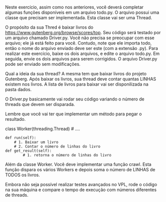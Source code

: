 Neste exercício, assim como nos anteriores, você deverá completar algumas funções disponíveis em um arquivo todo.py. O arquivo possui uma classe que precisam ser implementada. Esta classe vai ser uma Thread. 

O propósito da sua Thred é baixar livros do https://www.gutenberg.org/browse/scores/top. Seu código será testado por um arquivo chamado Driver.py. Você não precisa se preocupar com esse arquivo; ele já está feito para você. Contudo, note que ele importa todo, então o nome do arquivo enviado deve ser este (com a extensão .py). Para realizar este exercício, baixe os dois arquivos, e edite o arquivo todo.py. Em seguida, envie os dois arquivos para serem corrigidos. O arquivo Driver.py pode ser enviado sem modificações.

Qual a ideia da sua thread? A mesma tem que baixar livros do projeto Gutenberg. Após baixar os livros, sua thread deve contar quantas LINHAS existem nos livros. A lista de livros para baixar vai ser disponilizada na pasta dados.

O Driver.py basicamente vai rodar seu código variando o número de threads que devem ser disparada.

Lembre que você vai ter que implementar um método para pegar o resultado.

class Worker(threading.Thread)
    # ....
    
    def run(self):
        # 1. Baixar um livro
        # 2. Contar o número de linhas do livro    
    def get_result(self):
            # 1. retorna o número de linhas do livro


Além da classe Worker. Você deve implementar uma função crawl. Esta função dispara os vários Workers e depois soma o número de LINHAS de TODOS os livros.

Embora não seja possível realizar testes avançados no VPL, rode o código na sua máquina e compare o tempo de execução com números diferentes de threads.
